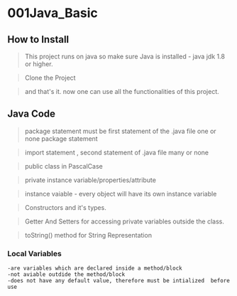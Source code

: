 # 001Java_Basic

## How to Install

> This project runs on java so make sure Java is installed - java jdk 1.8 or higher.

>Clone the Project

>and that's it. now one can use all the functionalities of this project.

## Java Code 

> package statement must be first statement of the .java file one or none package statement

>import statement , second statement of .java file many or none

>public class in PascalCase

> private instance variable/properties/attribute

>instance vaiable - every object will have its own instance variable

> Constructors and it's types. 

> Getter And Setters for accessing private variables outside the class.

> toString() method for String Representation



### Local Variables

	-are variables which are declared inside a method/block
	-not aviable outdide the method/block
	-does not have any default value, therefore must be intialized 	before use


